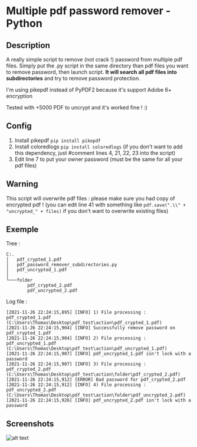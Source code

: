 # Multiple pdf password remover - Python

## Description
A really simple script to remove (not crack !) password from multiple pdf files.
Simply put the .py script in the same directory than pdf files you want to remove password, then launch script.
**It will search all pdf files into subdirectories** and try to remove password protection.

I'm using pikepdf instead of PyPDF2 because it's support Adobe 6+ encryption

Tested with +5000 PDF to uncrypt and it's worked fine ! :)

## Config
1) Install pikepdf `pip install pikepdf`
2) Install coloredlogs `pip install coloredlogs` (if you don't want to add this dependency, just #comment lines 4, 21, 22, 23 into the script)
3) Edit line 7 to put your owner password (must be the same for all your pdf files)

## Warning
This script will overwrite pdf files : please make sure you had copy of encrypted pdf ! (you can edit line 41 with something like `pdf.save(".\\" + "uncrypted_" + files)` if you don't want to overwrite existing files)

## Exemple
Tree :
```
C:.
│   pdf_crypted_1.pdf
│   pdf_password_remover_subdirectories.py
│   pdf_uncrypted_1.pdf
│
└───folder
        pdf_crypted_2.pdf
        pdf_uncrypted_2.pdf
```

Log file :
```
[2021-11-26 22:24:15,895] [INFO] 1) File processing : pdf_crypted_1.pdf (C:\Users\Thomas\Desktop\pdf_test\action\pdf_crypted_1.pdf)
[2021-11-26 22:24:15,904] [INFO] Successfully remove password on pdf_crypted_1.pdf
[2021-11-26 22:24:15,904] [INFO] 2) File processing : pdf_uncrypted_1.pdf (C:\Users\Thomas\Desktop\pdf_test\action\pdf_uncrypted_1.pdf)
[2021-11-26 22:24:15,907] [INFO] pdf_uncrypted_1.pdf isn't lock with a password
[2021-11-26 22:24:15,907] [INFO] 3) File processing : pdf_crypted_2.pdf (C:\Users\Thomas\Desktop\pdf_test\action\folder\pdf_crypted_2.pdf)
[2021-11-26 22:24:15,912] [ERROR] Bad password for pdf_crypted_2.pdf
[2021-11-26 22:24:15,912] [INFO] 4) File processing : pdf_uncrypted_2.pdf (C:\Users\Thomas\Desktop\pdf_test\action\folder\pdf_uncrypted_2.pdf)
[2021-11-26 22:24:15,926] [INFO] pdf_uncrypted_2.pdf isn't lock with a password
```

## Screenshots
![alt text](https://github.com/thomasdelorge/multiple-pdf-password-remover/blob/main/python/screenshot.png?raw=true "python console screenshot")
